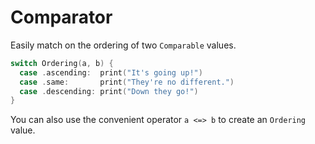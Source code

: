 # Comparator

Easily match on the ordering of two `Comparable` values.
```swift
switch Ordering(a, b) {
  case .ascending:  print("It's going up!")
  case .same:       print("They're no different.")
  case .descending: print("Down they go!")
}
```
You can also use the convenient operator `a <=> b` to create an `Ordering` value.
